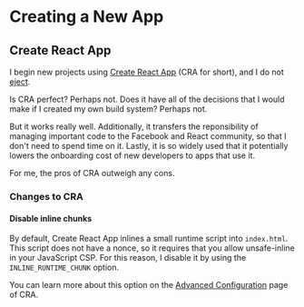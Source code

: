 # Creating a New App

## Create React App

I begin new projects using [Create React App](https://github.com/facebook/create-react-app) (CRA for short), and I do
not [eject](https://facebook.github.io/create-react-app/docs/available-scripts#npm-run-eject).

Is CRA perfect? Perhaps not. Does it have all of the decisions that I would make if I created my own build system? Perhaps not.

But it works really well. Additionally, it transfers the reponsibility of managing important code to the Facebook and React
community, so that I don't need to spend time on it. Lastly, it is so widely used that it potentially lowers the onboarding cost of
new developers to apps that use it.

For me, the pros of CRA outweigh any cons.

### Changes to CRA

#### Disable inline chunks

By default, Create React App inlines a small runtime script into `index.html`. This script does not have a nonce,
so it requires that you allow unsafe-inline in your JavaScript CSP. For this reason, I disable it by using the
`INLINE_RUNTIME_CHUNK` option.

You can learn more about this option on the
[Advanced Configuration](https://facebook.github.io/create-react-app/docs/advanced-configuration) page of CRA.
